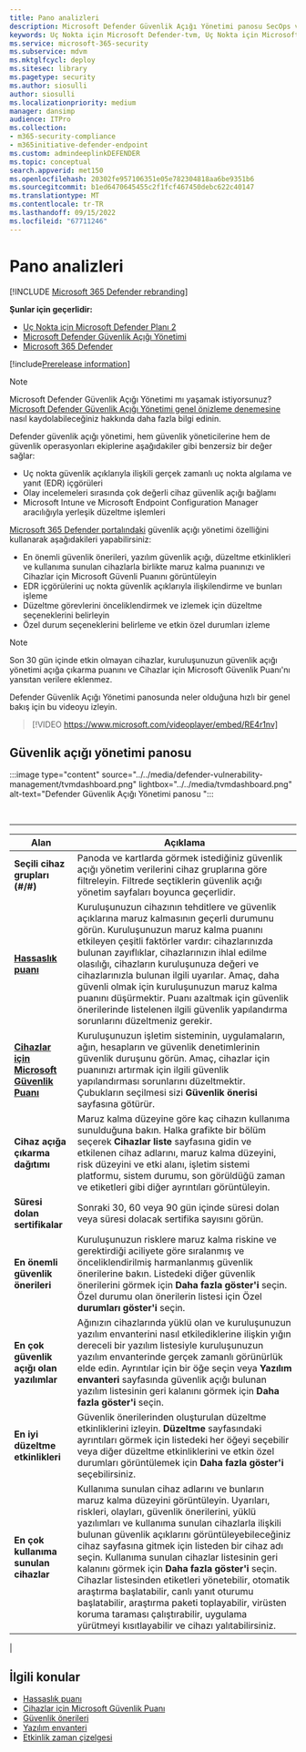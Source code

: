 ```yaml
---
title: Pano analizleri
description: Microsoft Defender Güvenlik Açığı Yönetimi panosu SecOps ve güvenlik yöneticilerinin siber güvenlik tehditlerini ele almalarına ve kuruluşlarının güvenlik dayanıklılığını oluşturmalarına yardımcı olabilir.
keywords: Uç Nokta için Microsoft Defender-tvm, Uç Nokta için Microsoft Defender-tvm panosu, tehdit & güvenlik açığı yönetimi, Tehdit ve Güvenlik Açığı Yönetimi , risk tabanlı tehdit & güvenlik açığı yönetimi, güvenlik yapılandırması, Cihazlar için Microsoft Güvenli Puanı, açığa çıkarma puanı Microsoft Defender Güvenlik Açığı Yönetimi
ms.service: microsoft-365-security
ms.subservice: mdvm
ms.mktglfcycl: deploy
ms.sitesec: library
ms.pagetype: security
ms.author: siosulli
author: siosulli
ms.localizationpriority: medium
manager: dansimp
audience: ITPro
ms.collection:
- m365-security-compliance
- m365initiative-defender-endpoint
ms.custom: admindeeplinkDEFENDER
ms.topic: conceptual
search.appverid: met150
ms.openlocfilehash: 20302fe957106351e05e782304818aa6be9351b6
ms.sourcegitcommit: b1ed6470645455c2f1fcf467450debc622c40147
ms.translationtype: MT
ms.contentlocale: tr-TR
ms.lasthandoff: 09/15/2022
ms.locfileid: "67711246"
---
```

# <a name="dashboard-insights"></a>Pano analizleri

[!INCLUDE [Microsoft 365 Defender rebranding](../../includes/microsoft-defender.md)]

**Şunlar için geçerlidir:**

- [Uç Nokta için Microsoft Defender Planı 2](https://go.microsoft.com/fwlink/?linkid=2154037)
- [Microsoft Defender Güvenlik Açığı Yönetimi](index.yml)
- [Microsoft 365 Defender](https://go.microsoft.com/fwlink/?linkid=2118804)

[!include[Prerelease information](../../includes/prerelease.md)]

>[!Note]
> Microsoft Defender Güvenlik Açığı Yönetimi mı yaşamak istiyorsunuz? [Microsoft Defender Güvenlik Açığı Yönetimi genel önizleme denemesine](../defender-vulnerability-management/get-defender-vulnerability-management.md) nasıl kaydolabileceğiniz hakkında daha fazla bilgi edinin.

Defender güvenlik açığı yönetimi, hem güvenlik yöneticilerine hem de güvenlik operasyonları ekiplerine aşağıdakiler gibi benzersiz bir değer sağlar:

- Uç nokta güvenlik açıklarıyla ilişkili gerçek zamanlı uç nokta algılama ve yanıt (EDR) içgörüleri
- Olay incelemeleri sırasında çok değerli cihaz güvenlik açığı bağlamı
- Microsoft Intune ve Microsoft Endpoint Configuration Manager aracılığıyla yerleşik düzeltme işlemleri

<a href="https://go.microsoft.com/fwlink/p/?linkid=2077139" target="_blank">Microsoft 365 Defender portalındaki</a> güvenlik açığı yönetimi özelliğini kullanarak aşağıdakileri yapabilirsiniz:

- En önemli güvenlik önerileri, yazılım güvenlik açığı, düzeltme etkinlikleri ve kullanıma sunulan cihazlarla birlikte maruz kalma puanınızı ve Cihazlar için Microsoft Güvenli Puanını görüntüleyin
- EDR içgörülerini uç nokta güvenlik açıklarıyla ilişkilendirme ve bunları işleme
- Düzeltme görevlerini önceliklendirmek ve izlemek için düzeltme seçeneklerini belirleyin
- Özel durum seçeneklerini belirleme ve etkin özel durumları izleme

> [!NOTE]
> Son 30 gün içinde etkin olmayan cihazlar, kuruluşunuzun güvenlik açığı yönetimi açığa çıkarma puanını ve Cihazlar için Microsoft Güvenlik Puanı'nı yansıtan verilere eklenmez.

Defender Güvenlik Açığı Yönetimi panosunda neler olduğuna hızlı bir genel bakış için bu videoyu izleyin.

> [!VIDEO https://www.microsoft.com/videoplayer/embed/RE4r1nv]

## <a name="vulnerability-management-dashboard"></a>Güvenlik açığı yönetimi panosu

:::image type="content" source="../../media/defender-vulnerability-management/tvmdashboard.png" lightbox="../../media/tvmdashboard.png" alt-text="Defender Güvenlik Açığı Yönetimi panosu ":::

<br>

****

|Alan|Açıklama|
|---|---|
|**Seçili cihaz grupları (#/#)**|Panoda ve kartlarda görmek istediğiniz güvenlik açığı yönetim verilerini cihaz gruplarına göre filtreleyin. Filtrede seçtiklerin güvenlik açığı yönetim sayfaları boyunca geçerlidir.|
|[**Hassaslık puanı**](tvm-exposure-score.md)|Kuruluşunuzun cihazının tehditlere ve güvenlik açıklarına maruz kalmasının geçerli durumunu görün. Kuruluşunuzun maruz kalma puanını etkileyen çeşitli faktörler vardır: cihazlarınızda bulunan zayıflıklar, cihazlarınızın ihlal edilme olasılığı, cihazların kuruluşunuza değeri ve cihazlarınızla bulunan ilgili uyarılar. Amaç, daha güvenli olmak için kuruluşunuzun maruz kalma puanını düşürmektir. Puanı azaltmak için güvenlik önerilerinde listelenen ilgili güvenlik yapılandırma sorunlarını düzeltmeniz gerekir.|
|[**Cihazlar için Microsoft Güvenlik Puanı**](tvm-microsoft-secure-score-devices.md)|Kuruluşunuzun işletim sisteminin, uygulamaların, ağın, hesapların ve güvenlik denetimlerinin güvenlik duruşunu görün. Amaç, cihazlar için puanınızı artırmak için ilgili güvenlik yapılandırması sorunlarını düzeltmektir. Çubukların seçilmesi sizi **Güvenlik önerisi** sayfasına götürür.|
|**Cihaz açığa çıkarma dağıtımı**|Maruz kalma düzeyine göre kaç cihazın kullanıma sunulduğuna bakın. Halka grafikte bir bölüm seçerek **Cihazlar liste** sayfasına gidin ve etkilenen cihaz adlarını, maruz kalma düzeyini, risk düzeyini ve etki alanı, işletim sistemi platformu, sistem durumu, son görüldüğü zaman ve etiketleri gibi diğer ayrıntıları görüntüleyin.|
|**Süresi dolan sertifikalar**|Sonraki 30, 60 veya 90 gün içinde süresi dolan veya süresi dolacak sertifika sayısını görün.|
|**En önemli güvenlik önerileri**|Kuruluşunuzun risklere maruz kalma riskine ve gerektirdiği aciliyete göre sıralanmış ve önceliklendirilmiş harmanlanmış güvenlik önerilerine bakın. Listedeki diğer güvenlik önerilerini görmek için **Daha fazla göster'i** seçin. Özel durumu olan önerilerin listesi için Özel **durumları göster'i** seçin.|
|**En çok güvenlik açığı olan yazılımlar**|Ağınızın cihazlarında yüklü olan ve kuruluşunuzun yazılım envanterini nasıl etkilediklerine ilişkin yığın dereceli bir yazılım listesiyle kuruluşunuzun yazılım envanterinde gerçek zamanlı görünürlük elde edin. Ayrıntılar için bir öğe seçin veya **Yazılım envanteri** sayfasında güvenlik açığı bulunan yazılım listesinin geri kalanını görmek için **Daha fazla göster'i** seçin.|
|**En iyi düzeltme etkinlikleri**|Güvenlik önerilerinden oluşturulan düzeltme etkinliklerini izleyin. **Düzeltme** sayfasındaki ayrıntıları görmek için listedeki her öğeyi seçebilir veya diğer düzeltme etkinliklerini ve etkin özel durumları görüntülemek için **Daha fazla göster'i** seçebilirsiniz.|
|**En çok kullanıma sunulan cihazlar**|Kullanıma sunulan cihaz adlarını ve bunların maruz kalma düzeyini görüntüleyin. Uyarıları, riskleri, olayları, güvenlik önerilerini, yüklü yazılımları ve kullanıma sunulan cihazlarla ilişkili bulunan güvenlik açıklarını görüntüleyebileceğiniz cihaz sayfasına gitmek için listeden bir cihaz adı seçin. Kullanıma sunulan cihazlar listesinin geri kalanını görmek için **Daha fazla göster'i** seçin. Cihazlar listesinden etiketleri yönetebilir, otomatik araştırma başlatabilir, canlı yanıt oturumu başlatabilir, araştırma paketi toplayabilir, virüsten koruma taraması çalıştırabilir, uygulama yürütmeyi kısıtlayabilir ve cihazı yalıtabilirsiniz.|
|

## <a name="related-topics"></a>İlgili konular

- [Hassaslık puanı](tvm-exposure-score.md)
- [Cihazlar için Microsoft Güvenlik Puanı](tvm-microsoft-secure-score-devices.md)
- [Güvenlik önerileri](tvm-security-recommendation.md)
- [Yazılım envanteri](tvm-software-inventory.md)
- [Etkinlik zaman çizelgesi](threat-and-vuln-mgt-event-timeline.md)

